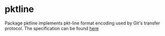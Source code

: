 # pktline

Package pktline implements pkt-line format encoding used by Git's transfer protocol.  The specification can be found [here](https://github.com/git/git/blob/master/Documentation/technical/protocol-common.txt)
